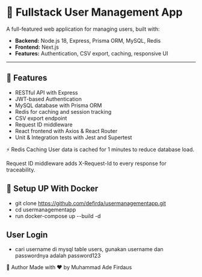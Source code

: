 # 🧩 Fullstack User Management App

A full-featured web application for managing users, built with:

- **Backend:** Node.js 18, Express, Prisma ORM, MySQL, Redis  
- **Frontend:** Next.js  
- **Features:** Authentication, CSV export, caching, responsive UI

---

## 🚀 Features

- RESTful API with Express
- JWT-based Authentication
- MySQL database with Prisma ORM
- Redis for caching and session tracking
- CSV export endpoint
- Request ID middleware
- React frontend with Axios & React Router
- Unit & Integration tests with Jest and Supertest

⚡ Redis Caching
User data is cached for 1 minutes to reduce database load.

Request ID middleware adds X-Request-Id to every response for traceability.

## 🚀 Setup UP With Docker
- git clone https://github.com/defirda/usermanagementapp.git
- cd usermanagementapp
- run docker-compose up --build -d


## User Login
- cari username di mysql table users, gunakan username dan passwordnya adalah password123


👤 Author
Made with ❤️ by Muhammad Ade Firdaus